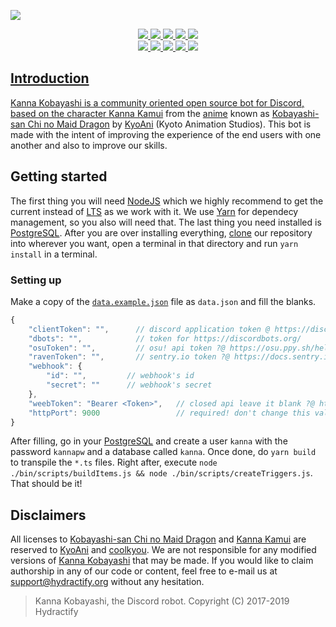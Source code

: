 <div>
	<p>
		<a href="https://www.hydractify.org">
			<img src="https://cdn.discordapp.com/attachments/430532424280178688/580901034327670836/banner.png" />
		</a>
	</p>
	<p align="center">
		<a href="https://github.com/Hydractify/kanna_kobayashi/blob/stable/package.json#L3">
			<img src="https://img.shields.io/badge/kanna_kobayashi-v4.4.0-fcbbd5.svg?style=flat-square" />
		</a>
		<a href="https://www.hydractify.org/discord">
			<img src="https://img.shields.io/discord/298969150133370880.svg?style=flat-square&logo=discord">
		</a>
		<a href="https://www.hydractify.org/patreon">
			<img src="https://img.shields.io/badge/Patreon-support!-fa6956.svg?style=flat-square" />
		</a>
		<a href="https://trello.com/hydractify/">
			<img src="https://img.shields.io/badge/Trello-hydractify-blue.svg?style=flat-square&logo=trello" />
		</a>
		<a href="https://twitter.com/hydractify">
			<img src="https://img.shields.io/twitter/follow/hydractify.svg?style=social&logo=twitter">
		</a>
		<br />
		<a href="https://travis-ci.org/hydractify/kanna_kobayashi">
			<img src="https://travis-ci.org/hydractify/kanna_kobayashi.svg?style=flat-square" />
		</a>
		<a href="https://github.com/Hydractify/kanna_kobayashi/issues">
			<img src="https://img.shields.io/github/issues/Hydractify/kanna_kobayashi.svg?style=flat-square">
		</a>
		<a href="https://github.com/Hydractify/kanna_kobayashi/graphs/contributors">
			<img src="https://img.shields.io/github/contributors/Hydractify/kanna_kobayashi.svg?style=flat-square">
		</a>
		<a href="https://github.com/Hydractify/kanna_kobayashi/blob/stable/LICENSE">
			<img src="https://img.shields.io/github/license/Hydractify/kanna_kobayashi.svg?style=flat-square">
		</a>
		<a href="https://graphs.hydractify.org/d/G0kS04WWz/kanna-kobayashi?orgId=1">
			<img src="https://img.shields.io/badge/Grafana-kanna_kobayashi-orange.svg?style=flat-square&logo=grafana"
		</a>
	</p>
</div>

## Introduction

Kanna Kobayashi is a community oriented open source bot for Discord, based on the character [Kanna Kamui] from the [anime] known as [Kobayashi-san Chi no Maid Dragon] by [KyoAni] (Kyoto Animation Studios). This bot is made with the intent of improving the experience of the end users with one another and also to improve our skills.

## Getting started

The first thing you will need [NodeJS] which we highly recommend to get the current instead of [LTS] as we work with it. We use [Yarn] for dependecy management, so you also will need that. The last thing you need installed is [PostgreSQL]. After you are over installing everything, [clone] our repository into wherever you want, open a terminal in that directory and run `yarn install` in a terminal.

### Setting up

Make a copy of the [`data.example.json`] file as `data.json` and fill the blanks.

```js
{
	"clientToken": "",      // discord application token @ https://discordapp.com/developers/applications/
	"dbots": "",            // token for https://discordbots.org/
	"osuToken": "",         // osu! api token ?@ https://osu.ppy.sh/help/wiki/osu!api
	"ravenToken": "",       // sentry.io token ?@ https://docs.sentry.io/error-reporting/quickstart/
	"webhook": {
		"id": "",         // webhook's id
		"secret": ""      // webhook's secret
	},
	"weebToken": "Bearer <Token>",   // closed api leave it blank ?@ https://docs.weeb.sh/
	"httpPort": 9000                 // required! don't change this value unless you know what you are doing
}
```

After filling, go in your [PostgreSQL] and create a user `kanna` with the password `kannapw` and a database called `kanna`. Once done, do `yarn build` to transpile the `*.ts` files. Right after, execute `node ./bin/scripts/buildItems.js && node ./bin/scripts/createTriggers.js`. That should be it!

## Disclaimers

All licenses to [Kobayashi-san Chi no Maid Dragon] and [Kanna Kamui] are reserved to [KyoAni] and [coolkyou]. We are not responsible for any modified versions of [Kanna Kobayashi] that may be made. If you would like to claim authorship in any of our code or content, feel free to e-mail us at support@hydractify.org without any hesitation.

> Kanna Kobayashi, the Discord robot.
> Copyright (C) 2017-2019 Hydractify

<!-- Introduction -->

[kanna kamui]: https://maid-dragon.fandom.com/wiki/Kanna_Kamui
[anime]: https://en.wikipedia.org/wiki/Anime
[kobayashi-san chi no maid dragon]: https://maid-dragon.fandom.com/wiki/Kobayashi-san_Chi_no_Maid_Dragon_Wiki
[kyoani]: http://www.kyotoanimation.co.jp/

<!-- Getting Started -->

[nodejs]: https://nodejs.org/en/
[lts]: https://en.wikipedia.org/wiki/Long-term_support
[yarn]: https://yarnpkg.com/en/
[postgresql]: https://www.postgresql.org/
[clone]: https://help.github.com/en/articles/cloning-a-repository

<!-- Setting Up -->

[`data.example.json`]: https://github.com/Hydractify/kanna_kobayashi/blob/stable/data.example.json

<!-- Disclaimers -->

[coolkyou]: https://twitter.com/coolkyou2
[kanna kobayashi]: https://github.com/hydractify/kanna_kobayashi
